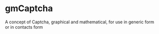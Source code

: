 gmCaptcha
=========

A concept of Captcha, graphical and mathematical, for use in generic form or in contacts form
